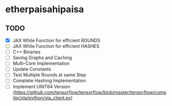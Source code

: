 # etherpaisahipaisa

## TODO

- [x] JAX While Function for efficient ROUNDS
- [ ] JAX While Function for efficient HASHES
- [ ] C++ Binaries
- [ ] Saving Graphs and Caching
- [ ] Multi-Core Implementation
- [ ] Update Constants
- [ ] Test Multiple Rounds at same Step
- [ ] Complete Hashing Implementation
- [ ] Implement UINT64 Version (https://github.com/tensorflow/tensorflow/blob/master/tensorflow/compiler/xla/python/xla_client.py)
